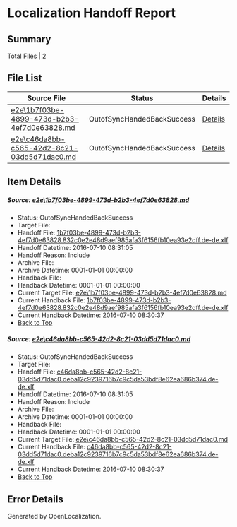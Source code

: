 # <a name='report-top'></a> Localization Handoff Report

## Summary
 Total Files | 2

## File List
 Source File | Status | Details 
 ----------- | ------ | ------- 
 [e2e\1b7f03be-4899-473d-b2b3-4ef7d0e63828.md](https://github.com/OpenLocalizationTestOrg/oltest/blob/da813b60c5dae41a98be13855e1eef4cf2a07d86/e2e/1b7f03be-4899-473d-b2b3-4ef7d0e63828.md) | OutofSyncHandedBackSuccess | [Details](#d5c9be5c275b399db82a2330d970ef7d000c38481)
 [e2e\c46da8bb-c565-42d2-8c21-03dd5d71dac0.md](https://github.com/OpenLocalizationTestOrg/oltest/blob/da813b60c5dae41a98be13855e1eef4cf2a07d86/e2e/c46da8bb-c565-42d2-8c21-03dd5d71dac0.md) | OutofSyncHandedBackSuccess | [Details](#4d54805d55ea2a638912146f4b07c5f1d69538593)

## Item Details
##### <a name='d5c9be5c275b399db82a2330d970ef7d000c38481'></a> Source: [e2e\1b7f03be-4899-473d-b2b3-4ef7d0e63828.md](https://github.com/OpenLocalizationTestOrg/oltest/blob/da813b60c5dae41a98be13855e1eef4cf2a07d86/e2e/1b7f03be-4899-473d-b2b3-4ef7d0e63828.md)
* Status: OutofSyncHandedBackSuccess
* Target File: 
* Handoff File: [1b7f03be-4899-473d-b2b3-4ef7d0e63828.832c0e2e48d9aef985afa3f6156fb10ea93e2dff.de-de.xlf](https://github.com/OpenLocalizationTestOrg/olhandoff-e2e/blob/0ffe43febffbd4ebcdf9298b49343a8f29d22eb4/ol-handoff/OpenLocalizationTestOrg/oltest-dede-fly/ci/ht/1b7f03be-4899-473d-b2b3-4ef7d0e63828.832c0e2e48d9aef985afa3f6156fb10ea93e2dff.de-de.xlf)
* Handoff Datetime: 2016-07-10 08:31:05
* Handoff Reason: Include
* Archive File: 
* Archive Datetime: 0001-01-01 00:00:00
* Handback File: 
* Handback Datetime: 0001-01-01 00:00:00
* Current Target File: [e2e\1b7f03be-4899-473d-b2b3-4ef7d0e63828.md](https://github.com/OpenLocalizationTestOrg/oltest-dede-fly/blob/28f4d12a033cc4e3ed27fd394fa0fef77e94fdb8/e2e/1b7f03be-4899-473d-b2b3-4ef7d0e63828.md)
* Current Handback File: [1b7f03be-4899-473d-b2b3-4ef7d0e63828.832c0e2e48d9aef985afa3f6156fb10ea93e2dff.de-de.xlf](https://github.com/OpenLocalizationTestOrg/olhandback-e2e/blob/aacb41a9add54789408e13b1cea476ca58c39666/ol-handback/OpenLocalizationTestOrg/oltest-dede-fly/ci/ht/1b7f03be-4899-473d-b2b3-4ef7d0e63828.832c0e2e48d9aef985afa3f6156fb10ea93e2dff.de-de.xlf)
* Current Handback Datetime: 2016-07-10 08:30:37
* [Back to Top](#report-top)

##### <a name='4d54805d55ea2a638912146f4b07c5f1d69538593'></a> Source: [e2e\c46da8bb-c565-42d2-8c21-03dd5d71dac0.md](https://github.com/OpenLocalizationTestOrg/oltest/blob/da813b60c5dae41a98be13855e1eef4cf2a07d86/e2e/c46da8bb-c565-42d2-8c21-03dd5d71dac0.md)
* Status: OutofSyncHandedBackSuccess
* Target File: 
* Handoff File: [c46da8bb-c565-42d2-8c21-03dd5d71dac0.deba12c9239716b7c9c5da53bdf8e62ea686b374.de-de.xlf](https://github.com/OpenLocalizationTestOrg/olhandoff-e2e/blob/0ffe43febffbd4ebcdf9298b49343a8f29d22eb4/ol-handoff/OpenLocalizationTestOrg/oltest-dede-fly/ci/ht/c46da8bb-c565-42d2-8c21-03dd5d71dac0.deba12c9239716b7c9c5da53bdf8e62ea686b374.de-de.xlf)
* Handoff Datetime: 2016-07-10 08:31:05
* Handoff Reason: Include
* Archive File: 
* Archive Datetime: 0001-01-01 00:00:00
* Handback File: 
* Handback Datetime: 0001-01-01 00:00:00
* Current Target File: [e2e\c46da8bb-c565-42d2-8c21-03dd5d71dac0.md](https://github.com/OpenLocalizationTestOrg/oltest-dede-fly/blob/28f4d12a033cc4e3ed27fd394fa0fef77e94fdb8/e2e/c46da8bb-c565-42d2-8c21-03dd5d71dac0.md)
* Current Handback File: [c46da8bb-c565-42d2-8c21-03dd5d71dac0.deba12c9239716b7c9c5da53bdf8e62ea686b374.de-de.xlf](https://github.com/OpenLocalizationTestOrg/olhandback-e2e/blob/aacb41a9add54789408e13b1cea476ca58c39666/ol-handback/OpenLocalizationTestOrg/oltest-dede-fly/ci/ht/c46da8bb-c565-42d2-8c21-03dd5d71dac0.deba12c9239716b7c9c5da53bdf8e62ea686b374.de-de.xlf)
* Current Handback Datetime: 2016-07-10 08:30:37
* [Back to Top](#report-top)


## Error Details

Generated by OpenLocalization.
